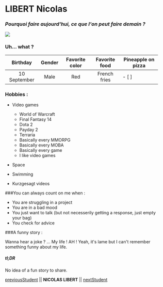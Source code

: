 # LIBERT Nicolas
### *Pourquoi faire aujourd'hui, ce que l'on peut faire demain ?*

![](https://media-exp1.licdn.com/dms/image/C4D03AQG-DmkokpG--A/profile-displayphoto-shrink_200_200/0/1557221380943?e=1649289600&v=beta&t=_psLHvs7P9kfv6KFR7CqvTo9MdAwikm3kqaTXeSvUpQ)

### Uh... what ?

|   Birthday   | Gender | Favorite color | Favorite food | Pineapple on pizza |
|:------------:|:------:|:--------------:|:-------------:|--------------------|
| 10 September |  Male  |       Red      |  French fries | - [ ]              |

### Hobbies :

* Video games
     - World of Warcraft
     - Final Fantasy 14
     - Dota 2
     - Payday 2
     - Terraria
     - Basically every MMORPG
     - Basically every MOBA
     - Basically every game
     - I like video games

* Space
* Swimming
* Kurzgesagt videos

###You can always count on me when :

- You are struggling in a project
- You are in a bad mood
- You just want to talk (but not necesserily getting a response, just empty your bag)
- You check for advice

###A funny story :

Wanna hear a joke ? ... My life ! AH ! Yeah, it's lame but I can't remember something funny about my life.

##### tl;DR 

No idea of a fun story to share.

[previousStudent](https://github.com/chris-delecluse/challenge-markdown.git) || **NICOLAS LIBERT** || [nextStudent]()
